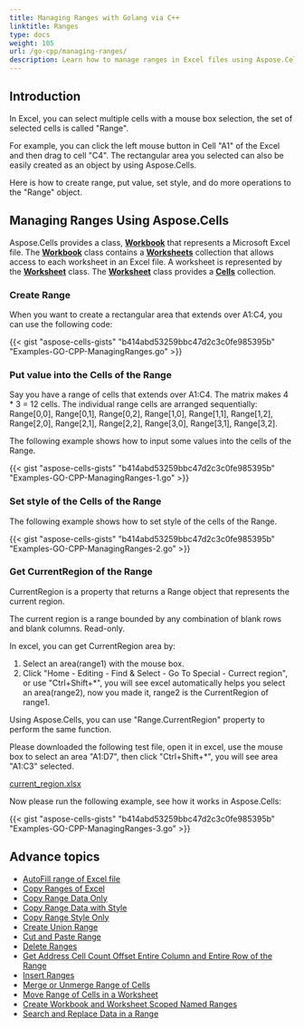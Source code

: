 ```yaml
---
title: Managing Ranges with Golang via C++
linktitle: Ranges
type: docs
weight: 105
url: /go-cpp/managing-ranges/
description: Learn how to manage ranges in Excel files using Aspose.Cells with Golang via C++. Create, modify, and style ranges programmatically.
---
```


## **Introduction**

In Excel, you can select multiple cells with a mouse box selection, the set of selected cells is called "Range".

For example, you can click the left mouse button in Cell "A1" of the Excel and then drag to cell "C4". The rectangular area you selected can also be easily created as an object by using Aspose.Cells.

Here is how to create range, put value, set style, and do more operations to the "Range" object.

## **Managing Ranges Using Aspose.Cells**

Aspose.Cells provides a class, [**Workbook**](https://reference.aspose.com/cells/go-cpp/workbook/) that represents a Microsoft Excel file. The [**Workbook**](https://reference.aspose.com/cells/go-cpp/workbook/) class contains a [**Worksheets**](https://reference.aspose.com/cells/cpp/aspose.cells/worksheetcollection/) collection that allows access to each worksheet in an Excel file. A worksheet is represented by the [**Worksheet**](https://reference.aspose.com/cells/cpp/aspose.cells/worksheet/) class. The [**Worksheet**](https://reference.aspose.com/cells/cpp/aspose.cells/worksheet/) class provides a [**Cells**](https://reference.aspose.com/cells/cpp/aspose.cells/cells/) collection.

### **Create Range**

When you want to create a rectangular area that extends over A1:C4, you can use the following code:

{{< gist "aspose-cells-gists" "b414abd53259bbc47d2c3c0fe985395b" "Examples-GO-CPP-ManagingRanges.go" >}}
### **Put value into the Cells of the Range**

Say you have a range of cells that extends over A1:C4. The matrix makes 4 * 3 = 12 cells. The individual range cells are arranged sequentially: Range[0,0], Range[0,1], Range[0,2], Range[1,0], Range[1,1], Range[1,2], Range[2,0], Range[2,1], Range[2,2], Range[3,0], Range[3,1], Range[3,2].

The following example shows how to input some values into the cells of the Range.

{{< gist "aspose-cells-gists" "b414abd53259bbc47d2c3c0fe985395b" "Examples-GO-CPP-ManagingRanges-1.go" >}}
### **Set style of the Cells of the Range**

The following example shows how to set style of the cells of the Range.

{{< gist "aspose-cells-gists" "b414abd53259bbc47d2c3c0fe985395b" "Examples-GO-CPP-ManagingRanges-2.go" >}}
### **Get CurrentRegion of the Range**

CurrentRegion is a property that returns a Range object that represents the current region. 

The current region is a range bounded by any combination of blank rows and blank columns. Read-only.

In excel, you can get CurrentRegion area by:
1. Select an area(range1) with the mouse box.
2. Click "Home - Editing - Find & Select - Go To Special - Currect region", or use "Ctrl+Shift+*", you will see excel automatically helps you select an area(range2), now you made it, range2 is the CurrentRegion of range1.

Using Aspose.Cells, you can use "Range.CurrentRegion" property to perform the same function.

Please downloaded the following test file, open it in excel, use the mouse box to select an area "A1:D7", then click "Ctrl+Shift+*", you will see area "A1:C3" selected.

[current_region.xlsx](current_region.xlsx)

Now please run the following example, see how it works in Aspose.Cells:

{{< gist "aspose-cells-gists" "b414abd53259bbc47d2c3c0fe985395b" "Examples-GO-CPP-ManagingRanges-3.go" >}}

## **Advance topics**
- [AutoFill range of Excel file](/cells/cpp/autofill-ranges/)
- [Copy Ranges of Excel](/cells/cpp/copy-ranges-of-Excel/)
- [Copy Range Data Only](/cells/cpp/copy-range-data-only/)
- [Copy Range Data with Style](/cells/cpp/copy-range-data-with-style/)
- [Copy Range Style Only](/cells/cpp/copy-range-style-only/)
- [Create Union Range](/cells/cpp/create-union-range/)
- [Cut and Paste Range](/cells/cpp/cut-and-paste-cells/)
- [Delete Ranges](/cells/cpp/delete-ranges-from-Excel/)
- [Get Address Cell Count Offset Entire Column and Entire Row of the Range](/cells/cpp/get-address-cell-count-offset-entire-column-and-entire-row-of-the-range/)
- [Insert Ranges](/cells/cpp/insert-ranges-to-Excel/)
- [Merge or Unmerge Range of Cells](/cells/cpp/merge-or-unmerge-range-of-cells/)
- [Move Range of Cells in a Worksheet](/cells/cpp/move-range-of-cells-in-a-worksheet/)
- [Create Workbook and Worksheet Scoped Named Ranges](/cells/cpp/create-workbook-and-worksheet-scoped-named-ranges/)
- [Search and Replace Data in a Range](/cells/cpp/search-and-replace-data-in-a-range/)